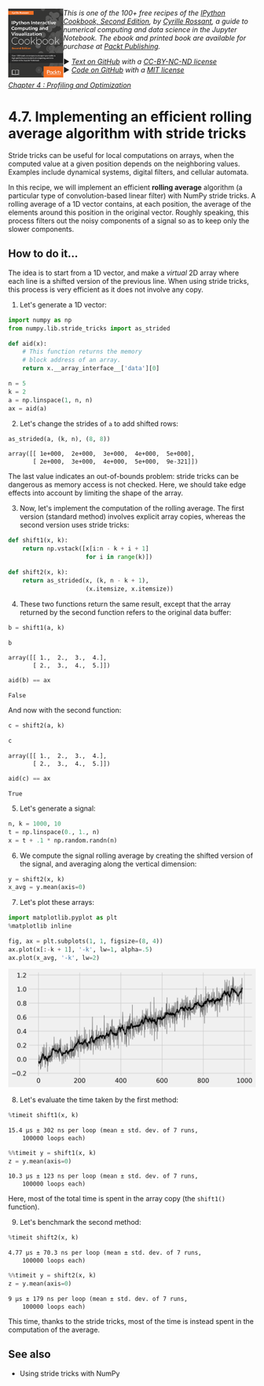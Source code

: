 <a href="https://github.com/ipython-books/cookbook-2nd"><img src="../cover-cookbook-2nd.png" align="left" alt="IPython Cookbook, Second Edition" height="140" /></a> *This is one of the 100+ free recipes of the [IPython Cookbook, Second Edition](https://github.com/ipython-books/cookbook-2nd), by [Cyrille Rossant](http://cyrille.rossant.net), a guide to numerical computing and data science in the Jupyter Notebook. The ebook and printed book are available for purchase at [Packt Publishing](https://www.packtpub.com/big-data-and-business-intelligence/ipython-interactive-computing-and-visualization-cookbook-second-e).*

▶ *[Text on GitHub](https://github.com/ipython-books/cookbook-2nd) with a [CC-BY-NC-ND license](https://creativecommons.org/licenses/by-nc-nd/3.0/us/legalcode)*  
▶ *[Code on GitHub](https://github.com/ipython-books/cookbook-2nd-code) with a [MIT license](https://opensource.org/licenses/MIT)*

[*Chapter 4 : Profiling and Optimization*](./)

# 4.7. Implementing an efficient rolling average algorithm with stride tricks

Stride tricks can be useful for local computations on arrays, when the computed value at a given position depends on the neighboring values. Examples include dynamical systems, digital filters, and cellular automata.

In this recipe, we will implement an efficient **rolling average** algorithm (a particular type of convolution-based linear filter) with NumPy stride tricks. A rolling average of a 1D vector contains, at each position, the average of the elements around this position in the original vector. Roughly speaking, this process filters out the noisy components of a signal so as to keep only the slower components.

## How to do it...

The idea is to start from a 1D vector, and make a *virtual* 2D array where each line is a shifted version of the previous line. When using stride tricks, this process is very efficient as it does not involve any copy.

1. Let's generate a 1D vector:

```python
import numpy as np
from numpy.lib.stride_tricks import as_strided
```

```python
def aid(x):
    # This function returns the memory
    # block address of an array.
    return x.__array_interface__['data'][0]
```

```python
n = 5
k = 2
a = np.linspace(1, n, n)
ax = aid(a)
```

2. Let's change the strides of `a` to add shifted rows:

```python
as_strided(a, (k, n), (8, 8))
```

```{output:result}
array([[ 1e+000,  2e+000,  3e+000,  4e+000,  5e+000],
       [ 2e+000,  3e+000,  4e+000,  5e+000,  9e-321]])
```

The last value indicates an out-of-bounds problem: stride tricks can be dangerous as memory access is not checked. Here, we should take edge effects into account by limiting the shape of the array.

3. Now, let's implement the computation of the rolling average. The first version (standard method) involves explicit array copies, whereas the second version uses stride tricks:

```python
def shift1(x, k):
    return np.vstack([x[i:n - k + i + 1]
                      for i in range(k)])
```

```python
def shift2(x, k):
    return as_strided(x, (k, n - k + 1),
                      (x.itemsize, x.itemsize))
```

4. These two functions return the same result, except that the array returned by the second function refers to the original data buffer:

```python
b = shift1(a, k)
```

```python
b
```

```{output:result}
array([[ 1.,  2.,  3.,  4.],
       [ 2.,  3.,  4.,  5.]])
```

```python
aid(b) == ax
```

```{output:result}
False
```

And now with the second function:

```python
c = shift2(a, k)
```

```python
c
```

```{output:result}
array([[ 1.,  2.,  3.,  4.],
       [ 2.,  3.,  4.,  5.]])
```

```python
aid(c) == ax
```

```{output:result}
True
```

5. Let's generate a signal:

```python
n, k = 1000, 10
t = np.linspace(0., 1., n)
x = t + .1 * np.random.randn(n)
```

6. We compute the signal rolling average by creating the shifted version of the signal, and averaging along the vertical dimension:

```python
y = shift2(x, k)
x_avg = y.mean(axis=0)
```

7. Let's plot these arrays:

```python
import matplotlib.pyplot as plt
%matplotlib inline
```

```python
fig, ax = plt.subplots(1, 1, figsize=(8, 4))
ax.plot(x[:-k + 1], '-k', lw=1, alpha=.5)
ax.plot(x_avg, '-k', lw=2)
```

![<matplotlib.figure.Figure at 0x7f3f49a015f8>](07_rolling_average_files/07_rolling_average_29_1.png)

8. Let's evaluate the time taken by the first method:

```python
%timeit shift1(x, k)
```

```{output:stdout}
15.4 µs ± 302 ns per loop (mean ± std. dev. of 7 runs,
    100000 loops each)
```

```python
%%timeit y = shift1(x, k)
z = y.mean(axis=0)
```

```{output:stdout}
10.3 µs ± 123 ns per loop (mean ± std. dev. of 7 runs,
    100000 loops each)
```

Here, most of the total time is spent in the array copy (the `shift1()` function).

9. Let's benchmark the second method:

```python
%timeit shift2(x, k)
```

```{output:stdout}
4.77 µs ± 70.3 ns per loop (mean ± std. dev. of 7 runs,
    100000 loops each)
```

```python
%%timeit y = shift2(x, k)
z = y.mean(axis=0)
```

```{output:stdout}
9 µs ± 179 ns per loop (mean ± std. dev. of 7 runs,
    100000 loops each)
```

This time, thanks to the stride tricks, most of the time is instead spent in the computation of the average.

## See also

* Using stride tricks with NumPy
